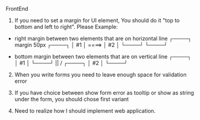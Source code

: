 FrontEnd
1) If you need to set a margin for UI element, You should do it "top to bottom and left to right". Please Example:

- right margin between two elements that are on horizontal line
┌────┐ margin 50px ┌────┐
│ #1 │   ====>     │ #2 │
└────┘             └────┘

- bottom margin between two elements that are on vertical line
┌────┐
│ #1 │
└────┘
  ||
  \/
┌────┐
│ #2 │
└────┘

2) When you write forms you need to leave enough space for validation error
3) If you have choice between show form error as tooltip or show as string under the form, you should chose first variant

4) Need to realize how I should implement web application.